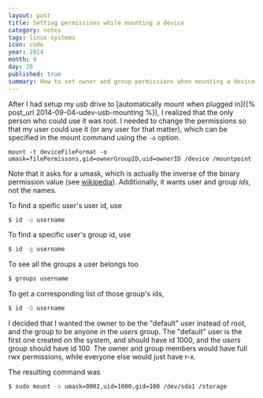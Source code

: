 ```yaml
---
layout: post
title: Setting permissions while mounting a device
category: notes
tags: linux systems
icon: code
year: 2014
month: 9
day: 28
published: true
summary: How to set owner and group permissions when mounting a device
---
```

After I had setup my usb drive to [automatically mount when plugged in]({% post_url 2014-09-04-udev-usb-mounting %}), I realized that the only person who could use it was root. 
I needed to change the permissions so that my user could use it (or any user for that matter), which can be specified in the mount command using the ``-o`` option.

```
mount -t deviceFileFormat -o umask=filePermissons,gid=ownerGroupID,uid=ownerID /device /mountpoint
```

Note that it asks for a umask, which is actually the inverse of the binary permission value (see [wikipedia](http://en.wikipedia.org/wiki/Umask)).
Additionally, it wants user and group _ids_, not the names. 

To find a speific user's user id, use

```bash
$ id -u username
```

To find a specific user's group id, use

```bash
$ id -g username
```

To see all the groups a user belongs too

```bash
$ groups username
```

To get a corresponding list of those group's ids,

```bash
$ id -G username
```

I decided that I wanted the owner to be the "default" user instead of root, and the group to be anyone in the _users_ group.
The "default" user is the first one created on the system, and should have id 1000, and the _users_ group should have id 100.
The owner and group members would have full rwx permissions, while everyone else would just have r-x.

The resulting command was

```bash
$ sudo mount -o umask=0002,uid=1000,gid=100 /dev/sda1 /storage
```


